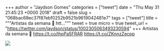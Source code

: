 
+++
author = "Jaydson Gomes"
categories = ["tweet"]
date = "Thu May 31 21:45:23 +0000 2018"
draft = false
slug = "068bac68ec37f87ebf0252b9521b9619042481e7"
tags = ["tweet"]
title = """Artistas da semana 🤘
htt..."""
tweet = true
micro = true
tweet_url = "https://twitter.com/jaydson/status/1002305063493230594"
+++
Artistas da semana 🤘
https://t.co/lhpPa5FRAR https://t.co/ZKnnzZecpp

![](/images/tweet-media/1002305063493230594-Dejm2wsX0AA2UMD.jpg)